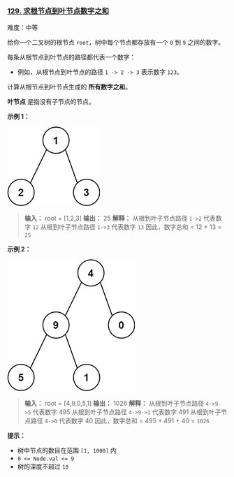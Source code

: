 ### [129\. 求根节点到叶节点数字之和](https://leetcode.cn/problems/sum-root-to-leaf-numbers/)

难度：中等

给你一个二叉树的根节点 `root`，树中每个节点都存放有一个 `0` 到 `9` 之间的数字。

每条从根节点到叶节点的路径都代表一个数字：

- 例如，从根节点到叶节点的路径 `1 -> 2 -> 3` 表示数字 `123`。

计算从根节点到叶节点生成的 **所有数字之和**。

**叶节点** 是指没有子节点的节点。

**示例 1：**

![](./assets/img/Question0129_01.jpg)

> **输入：** root = [1,2,3]
> **输出：** 25
> **解释：**
> 从根到叶子节点路径 `1->2` 代表数字 `12`
> 从根到叶子节点路径 `1->3` 代表数字 `13`
> 因此，数字总和 = 12 + 13 = `25`

**示例 2：**

![](./assets/img/Question0129_02.jpg)

> **输入：** root = [4,9,0,5,1]
> **输出：** 1026
> **解释：**
> 从根到叶子节点路径 `4->9->5` 代表数字 495
> 从根到叶子节点路径 `4->9->1` 代表数字 491
> 从根到叶子节点路径 `4->0` 代表数字 40
> 因此，数字总和 = 495 + 491 + 40 = `1026`

**提示：**

- 树中节点的数目在范围 `[1, 1000]` 内
- `0 <= Node.val <= 9`
- 树的深度不超过 `10`
